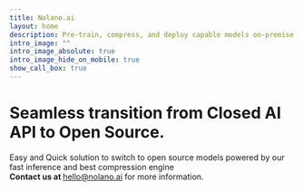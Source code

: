 ```yaml
---
title: Nolano.ai
layout: home
description: Pre-train, compress, and deploy capable models on-premise or on the cloud.
intro_image: ""
intro_image_absolute: true
intro_image_hide_on_mobile: true
show_call_box: true
---
```

# Seamless transition from Closed AI API to Open Source.
Easy and Quick solution to switch to open source models powered by our fast inference and best compression engine  
<b> Contact us at </b>  [hello@nolano.ai](mailto:hello@nolano.ai) for more information.

